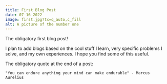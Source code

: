 ```yaml
---
title: First Blog Post
date: 07-16-2022
image: first.jpg?tx=q_auto,c_fill
alt: A picture of the number one
---
```


The obligatory first blog post!

I plan to add blogs based on the cool stuff I learn, very specific problems I solve, and my own experiences. I hope you find some of this useful.

The obligatory quote at the end of a post:

```
"You can endure anything your mind can make endurable" - Marcus Aurelius
```
